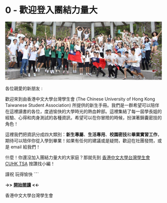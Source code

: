 # 0 - 歡迎登入團結力量大

![](.gitbook/assets/14615655_1573387632686697_8475869347044636714_o.jpg)

各位親愛的新朋友 :

歡迎來到由香港中文大學台灣學生會 \(The Chinese University of Hong Kong Taiwanese Student Association\) 所提供的新生手冊。我們是一群希望可以陪伴在這裡讀書的各位，度過愉快的大學時光的熱血幹部。這裡集結了每一屆學長姐的經驗、心得和肉身測試的各種資訊，希望可以在你冒險的時候，扮演著錦囊密技的角色！

這裡我們把資訊分成四大類別：**新生專屬**、**生活專用**、**校園密技**和**畢業實習工作**，期待可以陪伴你從入學到畢業！如果有任何的建議或是疑問，歡迎在社團發問，或是 email 給我們！

什麼！你還沒加入團結力量大的大家庭？那就先到 [香港中文大學台灣學生會 CUHK TSA](https://www.facebook.com/CUHK.Taiwanese.Student.Association/) 按讚找小編！

謹祝 玩得愉快 ˊˇˋ

**-&gt;&gt;** [**開始閱讀**](https://cuhktsa.gitbooks.io/cuhk-tsa/content/) **&lt;&lt;-**

香港中文大學台灣學生會

